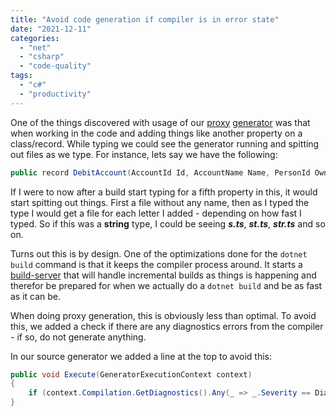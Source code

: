 ```yaml
---
title: "Avoid code generation if compiler is in error state"
date: "2021-12-11"
categories: 
  - "net"
  - "csharp"
  - "code-quality"
tags: 
  - "c#"
  - "productivity"
---
```


One of the things discovered with usage of our [proxy](https://ingebrigtsen.blog/2021/11/02/proxy-generation-of-c-asp-net-controller-actions-using-roslyn/) [generator](https://ingebrigtsen.blog/2021/11/02/proxy-generation-of-c-asp-net-controller-actions-using-roslyn/) was that when working in the code and adding things like another property on a class/record. While typing we could see the generator running and spitting out files as we type. For instance, lets say we have the following:

```csharp
public record DebitAccount(AccountId Id, AccountName Name, PersonId Owner, double Balance);
```

If I were to now after a build start typing for a fifth property in this, it would start spitting out things. First a file without any name, then as I typed the type I would get a file for each letter I added - depending on how fast I typed. So if this was a **string** type, I could be seeing **_s.ts_**, **_st.ts_**, **_str.ts_** and so on.

Turns out this is by design. One of the optimizations done for the `dotnet build` command is that it keeps the compiler process around. It starts a [build-server](https://docs.microsoft.com/en-us/dotnet/core/tools/dotnet-build-server) that will handle incremental builds as things is happening and therefor be prepared for when we actually do a `dotnet build` and be as fast as it can be.

When doing proxy generation, this is obviously less than optimal. To avoid this, we added a check if there are any diagnostics errors from the compiler - if so, do not generate anything.

In our source generator we added a line at the top to avoid this:

```csharp
public void Execute(GeneratorExecutionContext context)
{
    if (context.Compilation.GetDiagnostics().Any(_ => _.Severity == DiagnosticSeverity.Error)) return;
}
```
